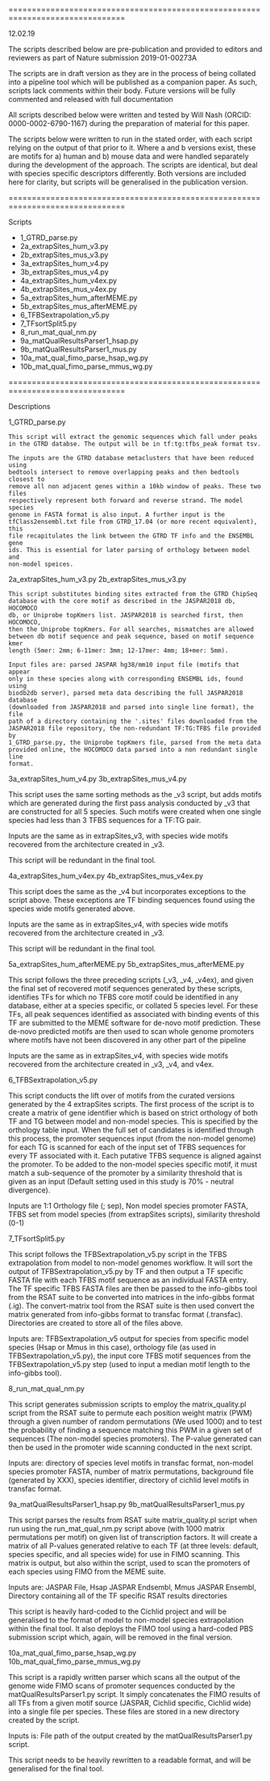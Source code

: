 ===============================================================================

12.02.19

The scripts described below are pre-publication and provided to editors and
reviewers as part of Nature submission 2019-01-00273A

The scripts are in draft version as they are in the process of being collated
into a pipeline tool which will be published as a companion paper. As such,
scripts lack comments within their body. Future versions will be fully
commented and released with full documentation

All scripts described below were written and tested by Will Nash
(ORCID: 0000-0002-6790-1167) during the preparation of material for this paper.

The scripts below were written to run in the stated order, with each script
relying on the output of that prior to it. Where a and b versions exist, these
are motifs for a) human and b) mouse data and were handled separately
during the development of the approach. The scripts are identical, but deal with
species specific descriptors differently. Both versions are included here for
clarity, but scripts will be generalised in the publication version.

===============================================================================

Scripts

- 1_GTRD_parse.py
- 2a_extrapSites_hum_v3.py
- 2b_extrapSites_mus_v3.py
- 3a_extrapSites_hum_v4.py
- 3b_extrapSites_mus_v4.py
- 4a_extrapSites_hum_v4ex.py
- 4b_extrapSites_mus_v4ex.py
- 5a_extrapSites_hum_afterMEME.py
- 5b_extrapSites_mus_afterMEME.py
- 6_TFBSextrapolation_v5.py
- 7_TFsortSplit5.py
- 8_run_mat_qual_nm.py
- 9a_matQualResultsParser1_hsap.py
- 9b_matQualResultsParser1_mus.py
- 10a_mat_qual_fimo_parse_hsap_wg.py
- 10b_mat_qual_fimo_parse_mmus_wg.py

===============================================================================

Descriptions

1_GTRD_parse.py

    This script will extract the genomic sequences which fall under peaks
    in the GTRD databse. The output will be in tf:tg:tfbs_peak format tsv.

    The inputs are the GTRD database metaclusters that have been reduced using
    bedtools intersect to remove overlapping peaks and then bedtools closest to
    remove all non adjacent genes within a 10kb window of peaks. These two files
    respectively represent both forward and reverse strand. The model species
    genome in FASTA format is also input. A further input is the
    tfClass2ensembl.txt file from GTRD_17.04 (or more recent equivalent), this
    file recapitulates the link between the GTRD TF info and the ENSEMBL gene
    ids. This is essential for later parsing of orthology between model and
    non-model speices.

2a_extrapSites_hum_v3.py
2b_extrapSites_mus_v3.py

    This script substitutes binding sites extracted from the GTRD ChipSeq
    database with the core motif as described in the JASPAR2018 db, HOCOMOCO
    db, or Uniprobe topKmers list. JASPAR2018 is searched first, then HOCOMOCO,
    then the Uniprobe topKmers. For all searches, mismatches are allowed
    between db motif sequence and peak sequence, based on motif sequence kmer
    length (5mer: 2mm; 6-11mer: 3mm; 12-17mer: 4mm; 18+mer: 5mm).

    Input files are: parsed JASPAR hg38/mm10 input file (motifs that appear
    only in these species along with corresponding ENSEMBL ids, found using
    biodb2db server), parsed meta data describing the full JASPAR2018 database
    (downloaded from JASPAR2018 and parsed into single line format), the file
    path of a directory containing the '.sites' files downloaded from the
    JASPAR2018 file repository, the non-redundant TF:TG:TFBS file provided by
    1_GTRD_parse.py, the Uniprobe topKmers file, parsed from the meta data
    provided online, the HOCOMOCO data parsed into a non redundant single line
    format.

3a_extrapSites_hum_v4.py
3b_extrapSites_mus_v4.py

  This script uses the same sorting methods as the _v3 script, but adds motifs
  which are generated during the first pass analysis conducted by _v3 that are
  constructed for all 5 species. Such motifs were created when one single
  species had less than 3 TFBS sequences for a TF:TG pair.

  Inputs are the same as in extrapSites_v3, with species wide motifs recovered
  from the architecture created in _v3.

  This script will be redundant in the final tool.

4a_extrapSites_hum_v4ex.py
4b_extrapSites_mus_v4ex.py

  This script does the same as the _v4 but incorporates exceptions to the
  script above. These exceptions are TF binding sequences found using the
  species wide motifs generated above.

  Inputs are the same as in extrapSites_v4, with species wide motifs recovered
  from the architecture created in _v3.

  This script will be redundant in the final tool.

5a_extrapSites_hum_afterMEME.py
5b_extrapSites_mus_afterMEME.py

  This script follows the three preceding scripts (_v3, _v4, _v4ex), and given
  the final set of recovered motif sequences generated by these scripts,
  identifies TFs for which no TFBS core motif could be identified in any
  database, either at a species specific, or collated 5 species level. For
  these TFs, all peak sequences identified as associated with binding events of
  this TF are submitted to the MEME software for de-novo motif prediction.
  These de-novo predicted motifs are then used to scan whole genome promoters
  where motifs have not been discovered in any other part of the pipeline

  Inputs are the same as in extrapSites_v4, with species wide motifs recovered
  from the architecture created in _v3, _v4, and v4ex.

6_TFBSextrapolation_v5.py

  This script conducts the lift over of motifs from the curated versions
  generated by the 4 extrapSites scripts. The first process of the script is to
  create a  matrix of gene identifier which is based on strict orthology of
  both TF and TG between model and non-model species. This is specified by the
  orthology table input. When the full set of candidates is identified through
  this process, the promoter sequences input (from the non-model genome) for
  each TG is scanned for each of the input set of TFBS sequences for every TF
  associated with it. Each putative TFBS sequence is aligned against the
  promoter. To be added to the non-model species specific motif, it must match
  a sub-sequence of the promoter by a similarity threshold that is given as an
  input (Default setting used in this study is 70% - neutral divergence).

  Inputs are 1:1 Orthology file (; sep), Non model species promoter FASTA, TFBS
  set from model species (from extrapSites scripts), similarity threshold (0-1)

7_TFsortSplit5.py

  This script follows the TFBSextrapolation_v5.py script in the TFBS
  extrapolation from model to non-model genomes workflow. It will sort the
  output of TFBSextrapolation_v5.py by TF and then output a TF specific FASTA
  file with each TFBS motif sequence as an individual FASTA entry. The TF
  specific TFBS FASTA files are then be passed to the info-gibbs tool from the
  RSAT suite to be converted into matrices in the info-gibbs format (.ig). The
  convert-matrix tool from the RSAT suite is then used convert the matrix
  generated from info-gibbs format to transfac format (.transfac). Directories
  are created to store all of the files above.

  Inputs are: TFBSextrapolation_v5 output for species from specific model
  species (Hsap or Mmus in this case), orthology file (as used in
  TFBSextrapolation_v5.py), the input core TFBS motif sequences from the
  TFBSextrapolation_v5.py step (used to input a median motif length to the
  info-gibbs tool).

8_run_mat_qual_nm.py

  This script generates submission scripts to employ the matrix_quality.pl
  script from the RSAT suite to permute each position weight matrix (PWM)
  through a given number of random permutations (We used 1000) and to test the
  probability of finding a sequence matching this PWM in a given set of
  sequences (The non-model species promoters). The P-value generated can then
  be used in the promoter wide scanning conducted in the next script.

  Inputs are: directory of species level motifs in transfac format, non-model
  species promoter FASTA, number of matrix permutations, background file
  (generated by XXX), species identifier, directory of cichlid level motifs in
  transfac format.

9a_matQualResultsParser1_hsap.py
9b_matQualResultsParser1_mus.py

  This script parses the results from RSAT suite matrix_quality.pl script when
  run using the run_mat_qual_nm.py script above (with 1000 matrix permutations
  per motif) on given list of transcription factors. It will create a matrix of
  all P-values generated relative to each TF (at three levels: default, species
  specific, and all species wide) for use in FIMO scanning. This matrix is
  output, but also within the script, used to scan the promoters of each
  species using FIMO from the MEME suite.

  Inputs are: JASPAR File, Hsap JASPAR Endsembl, Mmus JASPAR Ensembl, Directory
  containing all of the TF specific RSAT results directories

  This script is heavily hard-coded to the Cichlid project and will be
  generalised to the format of model to non-model species extrapolation within
  the final tool. It also deploys the FIMO tool using a hard-coded PBS
  submission script which, again, will be removed in the final version.

10a_mat_qual_fimo_parse_hsap_wg.py
10b_mat_qual_fimo_parse_mmus_wg.py

  This script is a rapidly written parser which scans all the output of the
  genome wide FIMO scans of promoter sequences conducted by the
  matQualResultsParser1.py script. It simply concatenates the FIMO results of
  all TFs from a given motif source (JASPAR, Cichlid specific, Cichlid wide)
  into a single file per species. These files are stored in a new directory
  created by the script.

  Inputs is: File path of the output created by the matQualResultsParser1.py
  script.

  This script needs to be heavily rewritten to a readable format, and will be
  generalised for the final tool.
